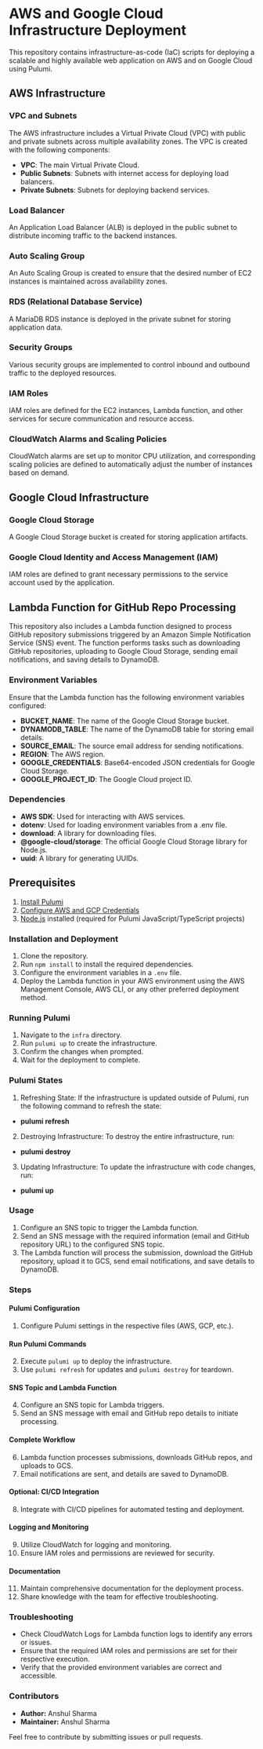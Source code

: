 # AWS and Google Cloud Infrastructure Deployment

This repository contains infrastructure-as-code (IaC) scripts for deploying a scalable and highly available web application on AWS and on Google Cloud using Pulumi.

## AWS Infrastructure

### VPC and Subnets

The AWS infrastructure includes a Virtual Private Cloud (VPC) with public and private subnets across multiple availability zones. The VPC is created with the following components:

- **VPC**: The main Virtual Private Cloud.
- **Public Subnets**: Subnets with internet access for deploying load balancers.
- **Private Subnets**: Subnets for deploying backend services.

### Load Balancer

An Application Load Balancer (ALB) is deployed in the public subnet to distribute incoming traffic to the backend instances.

### Auto Scaling Group

An Auto Scaling Group is created to ensure that the desired number of EC2 instances is maintained across availability zones.

### RDS (Relational Database Service)

A MariaDB RDS instance is deployed in the private subnet for storing application data.

### Security Groups

Various security groups are implemented to control inbound and outbound traffic to the deployed resources.

### IAM Roles

IAM roles are defined for the EC2 instances, Lambda function, and other services for secure communication and resource access.

### CloudWatch Alarms and Scaling Policies

CloudWatch alarms are set up to monitor CPU utilization, and corresponding scaling policies are defined to automatically adjust the number of instances based on demand.

## Google Cloud Infrastructure

### Google Cloud Storage

A Google Cloud Storage bucket is created for storing application artifacts.

### Google Cloud Identity and Access Management (IAM)

IAM roles are defined to grant necessary permissions to the service account used by the application.

## Lambda Function for GitHub Repo Processing

This repository also includes a Lambda function designed to process GitHub repository submissions triggered by an Amazon Simple Notification Service (SNS) event. The function performs tasks such as downloading GitHub repositories, uploading to Google Cloud Storage, sending email notifications, and saving details to DynamoDB.

### Environment Variables

Ensure that the Lambda function has the following environment variables configured:

- **BUCKET_NAME**: The name of the Google Cloud Storage bucket.
- **DYNAMODB_TABLE**: The name of the DynamoDB table for storing email details.
- **SOURCE_EMAIL**: The source email address for sending notifications.
- **REGION**: The AWS region.
- **GOOGLE_CREDENTIALS**: Base64-encoded JSON credentials for Google Cloud Storage.
- **GOOGLE_PROJECT_ID**: The Google Cloud project ID.

### Dependencies

- **AWS SDK**: Used for interacting with AWS services.
- **dotenv**: Used for loading environment variables from a .env file.
- **download**: A library for downloading files.
- **@google-cloud/storage**: The official Google Cloud Storage library for Node.js.
- **uuid**: A library for generating UUIDs.

## Prerequisites
1. [Install Pulumi](https://www.pulumi.com/docs/get-started/install/)
2. [Configure AWS and GCP Credentials](https://www.pulumi.com/docs/intro/cloud-providers/aws/setup/)
3. [Node.js](https://nodejs.org/) installed (required for Pulumi JavaScript/TypeScript projects)

### Installation and Deployment

1. Clone the repository.
2. Run `npm install` to install the required dependencies.
3. Configure the environment variables in a `.env` file.
4. Deploy the Lambda function in your AWS environment using the AWS Management Console, AWS CLI, or any other preferred deployment method.

### Running Pulumi
1. Navigate to the `infra` directory.
2. Run `pulumi up` to create the infrastructure.
3. Confirm the changes when prompted.
4. Wait for the deployment to complete.

### Pulumi States
1. Refreshing State: If the infrastructure is updated outside of Pulumi, run the following command to refresh the state:
- **pulumi refresh**

2. Destroying Infrastructure: To destroy the entire infrastructure, run:
- **pulumi destroy**

3. Updating Infrastructure: To update the infrastructure with code changes, run:
- **pulumi up**

### Usage

1. Configure an SNS topic to trigger the Lambda function.
2. Send an SNS message with the required information (email and GitHub repository URL) to the configured SNS topic.
3. The Lambda function will process the submission, download the GitHub repository, upload it to GCS, send email notifications, and save details to DynamoDB.

### Steps

#### Pulumi Configuration

1. Configure Pulumi settings in the respective files (AWS, GCP, etc.).

#### Run Pulumi Commands

2. Execute `pulumi up` to deploy the infrastructure.
3. Use `pulumi refresh` for updates and `pulumi destroy` for teardown.

#### SNS Topic and Lambda Function

4. Configure an SNS topic for Lambda triggers.
5. Send an SNS message with email and GitHub repo details to initiate processing.

#### Complete Workflow

6. Lambda function processes submissions, downloads GitHub repos, and uploads to GCS.
7. Email notifications are sent, and details are saved to DynamoDB.

#### Optional: CI/CD Integration

8. Integrate with CI/CD pipelines for automated testing and deployment.

#### Logging and Monitoring

9. Utilize CloudWatch for logging and monitoring.
10. Ensure IAM roles and permissions are reviewed for security.

#### Documentation

11. Maintain comprehensive documentation for the deployment process.
12. Share knowledge with the team for effective troubleshooting.
  
### Troubleshooting

- Check CloudWatch Logs for Lambda function logs to identify any errors or issues.
- Ensure that the required IAM roles and permissions are set for their respective execution.
- Verify that the provided environment variables are correct and accessible.

### Contributors

- **Author:** Anshul Sharma
- **Maintainer:** Anshul Sharma

Feel free to contribute by submitting issues or pull requests.
